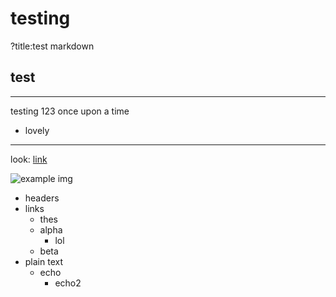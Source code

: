 # testing

?title:test markdown

## test

---

testing
123
once upon a time

- lovely

---

look: [link](https://example.com)

![example img](https://github.com/wmartinmimi.png)

- headers
- links
  - thes
  - alpha
    - lol
  - beta
- plain text
  - echo
    - echo2
